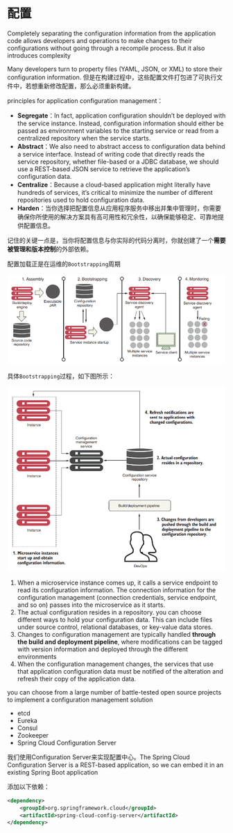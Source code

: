 # 配置

 Completely separating the configuration information from the application code allows developers and operations to make changes to their configurations without going through a recompile process. But it also introduces complexity

 Many developers turn to property files (YAML, JSON, or XML) to store their configuration information.  但是在构建过程中，这些配置文件打包进了可执行文件中，若想重新修改配置，那么必须重新构建。

principles for application configuration management：

- **Segregate**：In fact, application configuration shouldn’t be deployed with the service instance. Instead, configuration information should either be passed as environment variables to the starting service or read from a centralized repository when the service starts. 
- **Abstract**：We also need to abstract access to configuration data behind a service interface. Instead of writing code that directly reads the service repository, whether file-based or a JDBC database, we should use a REST-based JSON service to retrieve the application’s configuration data. 
- **Centralize**：Because a cloud-based application might literally have hundreds of services, it’s critical to minimize the number of different repositories used to hold configuration data.
- **Harden**：当你选择把配置信息从应用程序服务中移出并集中管理时，你需要确保你所使用的解决方案具有高可用性和冗余性，以确保能够稳定、可靠地提供配置信息。

记住的关键一点是，当你将配置信息与你实际的代码分离时，你就创建了一个**需要被管理和版本控制**的外部依赖。



配置加载正是在运维的`Bootstrapping`周期

![image-20240111194229651](assets/image-20240111194229651.png)

具体`Bootstrapping`过程，如下图所示：

![image-20240111194114627](assets/image-20240111194114627.png)

1. When a microservice instance comes up, it calls a service endpoint to read its configuration information. The connection information for the configuration management (connection credentials, service endpoint, and so on)   passes into the microservice as it starts.
2. The actual configuration resides in a repository.  you can choose different ways to hold your configuration data. This can include files under source control, relational databases, or key-value data stores.
3.  Changes to configuration management are typically handled **through the build and deployment pipeline**, where modifications can be tagged with version information and deployed through the different environments
4. When the configuration management changes, the services that use that application configuration data must be notified of the alteration and refresh their copy of the application data.



you can choose from a large number of battle-tested open source projects to implement a configuration management solution

- etcd
- Eureka
- Consul
- Zookeeper
- Spring Cloud Configuration Server

我们使用Configuration Server来实现配置中心。The Spring Cloud Configuration Server is a REST-based application, so we can embed it in an existing Spring Boot application

添加以下依赖：

~~~xml
<dependency>
    <groupId>org.springframework.cloud</groupId>
    <artifactId>spring-cloud-config-server</artifactId>
</dependency>
~~~

